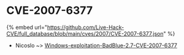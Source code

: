 # CVE-2007-6377
{% embed url="https://github.com/Live-Hack-CVE/full_database/blob/main/cves/2007/CVE-2007-6377.json" %}

* Nicoslo ~> [Windows-exploitation-BadBlue-2.7-CVE-2007-6377](https://www.alice-snow.ru/2007/database/cve-2007-6377/windows-exploitation-badblue-2.7-cve-2007-6377-nicoslo)